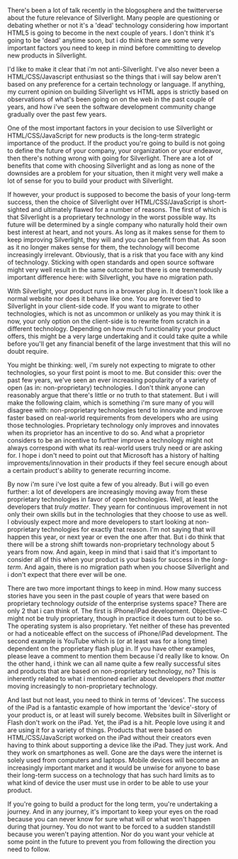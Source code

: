 There's been a lot of talk recently in the blogosphere and the twitterverse about the future relevance of Silverlight.  Many people are questioning or debating whether or not it's a 'dead' technology considering how important HTML5 is going to become in the next couple of years.  I don't think it's going to be 'dead' anytime soon, but i do think there are some very important factors you need to keep in mind before committing to develop new products in Silverlight.

I'd like to make it clear that i'm not anti-Silverlight. I've also never been a HTML/CSS/Javascript enthusiast so the things that i will say below aren't based on any preference for a certain technology or language.  If anything, my current opinion on building Silverlight vs HTML apps is strictly based on observations of what's been going on on the web in the past couple of years, and how i've seen the software development community change gradually over the past few years.

One of the most important factors in your decision to use Silverlight or HTML/CSS/JavaScript for new products is the long-term strategic importance of the product.  If the product you're going to build is not going to define the future of your company, your organization or your endeavor, then there's nothing wrong with going for Silverlight.  There are a lot of benefits that come with choosing Silverlight and as long as none of the downsides are a problem for your situation, then it might very well make a lot of sense for you to build your product with Silverlight.

If however, your product is supposed to become the basis of your long-term success, then the choice of Silverlight over HTML/CSS/JavaScript is short-sighted and ultimately flawed for a number of reasons.  The first of which is that Silverlight is a proprietary technology in the worst possible way. Its future will be determined by a single company who naturally hold their own best interest at heart, and not yours.  As long as it makes sense for them to keep improving Silverlight, they will and you can benefit from that.  As soon as it no longer makes sense for them, the technology will become increasingly irrelevant.  Obviously, that is a risk that you face with any kind of technology.  Sticking with open standards and open source software might very well result in the same outcome but there is one tremendously important difference here: with Silverlight, you have no migration path.  

With Silverlight, your product runs in a browser plug in.  It doesn't look like a normal website nor does it behave like one.  You are forever tied to Silverlight in your client-side code.  If you want to migrate to other technologies, which is not as uncommon or unlikely as you may think it is now, your only option on the client-side is to rewrite from scratch in a different technology.  Depending on how much functionality your product offers, this might be a very large undertaking and it could take quite a while before you'll get any financial benefit of the large investment that this will no doubt require.

You might be thinking: well, i'm surely not expecting to migrate to other technologies, so your first point is moot to me.  But consider this: over the past few years, we've seen an ever increasing popularity of a variety of open (as in: non-proprietary) technologies.  I don't think anyone can reasonably argue that there's little or no truth to that statement.  But i will make the following claim, which is something i'm sure many of you will disagree with: non-proprietary technologies tend to innovate and improve faster based on real-world requirements from developers who are using those technologies.  Proprietary technology only improves and innovates when its proprietor has an incentive to do so.  And what a proprietor considers to be an incentive to further improve a technology might not always correspond with what its real-world users truly need or are asking for.  I hope i don't need to point out that Microsoft has a history of halting improvements/innovation in their products if they feel secure enough about a certain product's ability to generate recurring income.

By now i'm sure i've lost quite a few of you already.  But i will go even further: a lot of developers are increasingly moving away from these proprietary technologies in favor of open technologies.  Well, at least the developers that *truly matter*.  They yearn for continuous improvement in not only their own skills but in the technologies that they choose to use as well.  I obviously expect more and more developers to start looking at non-proprietary technologies for exactly that reason.  I'm not saying that will happen this year, or next year or even the one after that.  But i do think that there will be a strong shift towards non-proprietary technology about 5 years from now.  And again, keep in mind that i said that it's important to consider all of this when your product is your basis for success in the *long-term*.  And again, there is no migration path when you choose Silverlight and i don't expect that there ever will be one.  

There are two more important things to keep in mind.  How many success stories have you seen in the past couple of years that were based on proprietary technology *outside* of the enterprise systems space?  There are only 2 that i can think of.  The first is iPhone/iPad development.  Objective-C might not be truly proprietary, though in practice it does turn out to be so.  The operating system is also proprietary.  Yet neither of these has prevented or had a noticeable effect on the success of iPhone/iPad development.  The second example is YouTube which is (or at least was for a long time) dependent on the proprietary flash plug in.  If you have other examples, please leave a comment to mention them because i'd really like to know.  On the other hand, i think we can all name quite a few really successful sites and products that are based on non-proprietary technology, no?  This is inherently related to what i mentioned earlier about developers *that matter* moving increasingly to non-proprietary technology.

And last but not least, you need to think in terms of 'devices'.  The success of the iPad is a fantastic example of how important the 'device'-story of your product is, or at least will surely become.  Websites built in Silverlight or Flash don't work on the iPad.  Yet, the iPad is a hit.  People love using it and are using it for a variety of things.  Products that were based on HTML/CSS/JavaScript worked on the iPad without their creators even having to think about supporting a device like the iPad.  They just work.  And they work on smartphones as well.  Gone are the days were the internet is solely used from computers and laptops.  Mobile devices will become an increasingly important market and it would be unwise for anyone to base their long-term success on a technology that has such hard limits as to what kind of device the user must use in order to be able to use your product.

If you're going to build a product for the long term, you're undertaking a journey.  And in any journey, it's important to keep your eyes on the road because you can never know for sure what will or what won't happen during that journey.  You do not want to be forced to a sudden standstill because you weren't paying attention.  Nor do you want your vehicle at some point in the future to prevent you from following the direction you need to follow.
